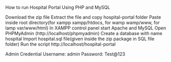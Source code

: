 How to run Hospital Portal Using PHP and MySQL

Download the zip file
Extract the file and copy hospital-portal folder
Paste inside root directory(for xampp xampp/htdocs, for wamp wamp/www, for lamp var/www/html)
In XAMPP control panel start Apache and MySQL
Open PHPMyAdmin (http://localhost/phpmyadmin)
Create a database with name hospital
Import hospital.sql file(given inside the zip package in SQL file folder)
Run the script http://localhost/hospital-portal

Admin Credential
Username: admin
Password: Test@123
